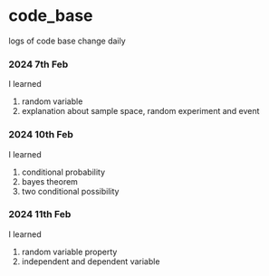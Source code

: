 # code_base
 logs of code base change daily

### 2024 7th Feb
I learned
1. random variable
2. explanation about sample space, random experiment and event

### 2024 10th Feb
I learned 
1. conditional probability
2. bayes theorem
3. two conditional possibility

### 2024 11th Feb
I learned
1. random variable property
2. independent and dependent variable